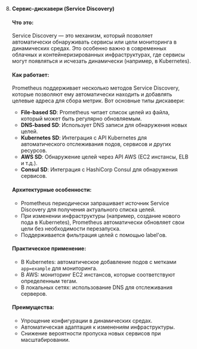 8. **Сервис-дискавери (Service Discovery)**  
    #### Что это:
    Service Discovery — это механизм, который позволяет автоматически обнаруживать сервисы или цели мониторинга в динамических средах. Это особенно важно в современных облачных и контейнеризированных инфраструктурах, где сервисы могут появляться и исчезать динамически (например, в Kubernetes).
    
    #### Как работает:
    Prometheus поддерживает несколько методов Service Discovery, которые позволяют ему автоматически находить и добавлять целевые адреса для сбора метрик. Вот основные типы дискавери:
    
    - **File-based SD**: Prometheus читает список целей из файла, который может быть регулярно обновляемым.
    - **DNS-based SD**: Использует DNS записи для обнаружения новых целей.
    - **Kubernetes SD**: Интеграция с API Kubernetes для автоматического отслеживания подов, сервисов и других ресурсов.
    - **AWS SD**: Обнаружение целей через API AWS (EC2 инстансы, ELB и т.д.).
    - **Consul SD**: Интеграция с HashiCorp Consul для обнаружения сервисов.
    
    #### Архитектурные особенности:
    - Prometheus периодически запрашивает источник Service Discovery для получения актуального списка целей.
    - При изменении инфраструктуры (например, создание нового пода в Kubernetes), Prometheus автоматически обновляет свои цели без необходимости перезапуска.
    - Поддерживается фильтрация целей с помощью label'ов.
    
    #### Практическое применение:
    - В Kubernetes: автоматическое добавление подов с метками `app=example` для мониторинга.
    - В AWS: мониторинг EC2 инстансов, которые соответствуют определенным тегам.
    - В локальных сетях: использование DNS для отслеживания серверов.
    
    #### Преимущества:
    - Упрощение конфигурации в динамических средах.
    - Автоматическая адаптация к изменениям инфраструктуры.
    - Снижение вероятности пропуска новых сервисов при масштабировании.
